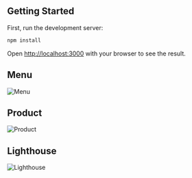 ## Getting Started

First, run the development server:

```bash
npm install
```

Open [http://localhost:3000](http://localhost:3000) with your browser to see the result.

## Menu

![Menu](https://daniilk.eu/menu.png)

## Product

![Product](https://daniilk.eu/product.png)

## Lighthouse

![Lighthouse](https://daniilk.eu/lighthouse.png)

